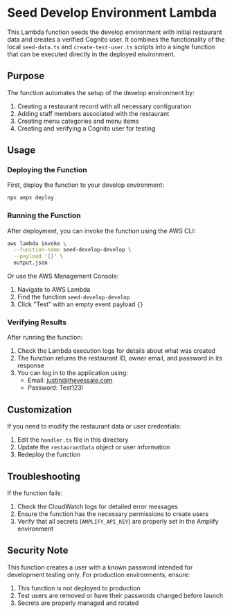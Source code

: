 # Seed Develop Environment Lambda

This Lambda function seeds the develop environment with initial restaurant data and creates a verified Cognito user. It combines the functionality of the local `seed-data.ts` and `create-test-user.ts` scripts into a single function that can be executed directly in the deployed environment.

## Purpose

The function automates the setup of the develop environment by:

1. Creating a restaurant record with all necessary configuration
2. Adding staff members associated with the restaurant
3. Creating menu categories and menu items
4. Creating and verifying a Cognito user for testing

## Usage

### Deploying the Function

First, deploy the function to your develop environment:

```bash
npx ampx deploy
```

### Running the Function

After deployment, you can invoke the function using the AWS CLI:

```bash
aws lambda invoke \
  --function-name seed-develop-develop \
  --payload '{}' \
  output.json
```

Or use the AWS Management Console:

1. Navigate to AWS Lambda
2. Find the function `seed-develop-develop`
3. Click "Test" with an empty event payload `{}`

### Verifying Results

After running the function:

1. Check the Lambda execution logs for details about what was created
2. The function returns the restaurant ID, owner email, and password in its response
3. You can log in to the application using:
   - Email: justin@thevessale.com 
   - Password: Test123!

## Customization

If you need to modify the restaurant data or user credentials:

1. Edit the `handler.ts` file in this directory
2. Update the `restaurantData` object or user information
3. Redeploy the function

## Troubleshooting

If the function fails:

1. Check the CloudWatch logs for detailed error messages
2. Ensure the function has the necessary permissions to create users
3. Verify that all secrets (`AMPLIFY_API_KEY`) are properly set in the Amplify environment

## Security Note

This function creates a user with a known password intended for development testing only. For production environments, ensure:

1. This function is not deployed to production
2. Test users are removed or have their passwords changed before launch
3. Secrets are properly managed and rotated 
